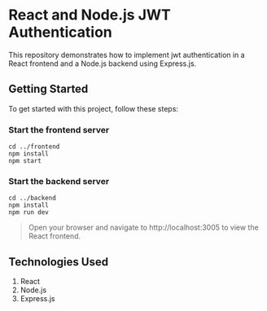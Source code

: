 # React and Node.js JWT Authentication
This repository demonstrates how to implement jwt authentication in a React frontend and a Node.js backend using Express.js.

## Getting Started
To get started with this project, follow these steps:

### Start the frontend server
```
cd ../frontend
npm install
npm start
```


### Start the backend server
```
cd ../backend
npm install
npm run dev
```
> Open your browser and navigate to http://localhost:3005 to view the React frontend.

## Technologies Used
1. React
2. Node.js
3. Express.js
